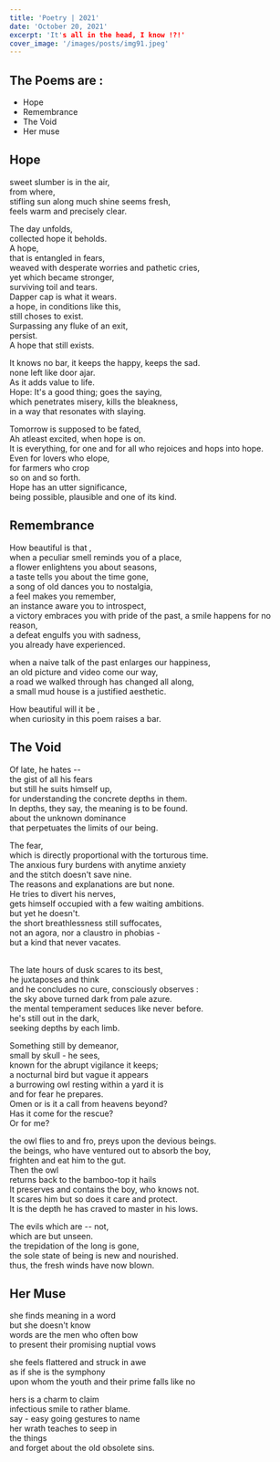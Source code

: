 ```yaml
---
title: 'Poetry | 2021'
date: 'October 20, 2021'
excerpt: 'It's all in the head, I know !?!'
cover_image: '/images/posts/img91.jpeg'
---
```


## The Poems are :
- Hope
- Remembrance
- The Void
- Her muse


## Hope

sweet slumber is in the air,</br> 
from where,</br> 
stifling sun along much shine seems fresh,</br>
feels warm and precisely clear.</br> 

The day unfolds,</br> 
collected hope it beholds. </br>
A hope, </br>
that is entangled in fears, </br>
weaved with desperate worries and pathetic cries,</br> 
yet which became stronger,</br>
surviving toil and tears. </br>
Dapper cap is what it wears. </br>
a hope, in conditions like this, </br>
still choses to exist. </br>
Surpassing any fluke of an exit,</br>
persist. </br>
A hope that still exists. </br>

It knows no bar, it keeps the happy, keeps the sad. </br>
none left like door ajar. </br>
As it adds value to life. </br>
Hope: It's a good thing; goes the saying,</br>
which penetrates misery, kills the bleakness,</br>
in a way that resonates with slaying. </br>

Tomorrow is supposed to be fated, </br>
Ah atleast excited, when hope is on. </br>
It is everything, for one and for all 
who rejoices and hops into hope. </br>
Even for lovers who elope, </br>
for farmers who crop</br>
so on and so forth. </br>
Hope has an utter significance,</br>
being possible, plausible and one of its kind. </br>

## Remembrance

How beautiful is that ,</br>
when a peculiar smell reminds you of a place,</br>
a flower enlightens you about seasons,</br>
a taste tells you about the time gone,</br>
a song of old dances you to nostalgia,</br>
a feel makes you remember,</br>
an instance aware you to introspect,</br>
a victory embraces you with pride of the past,
a smile happens for no reason,</br>
a defeat engulfs you with sadness,</br>
you already have experienced.</br>

when a naive talk of the past enlarges our happiness,</br>
an old picture and video come our way,</br>
a road we walked through has changed all along,</br>
a small mud house is a justified aesthetic.</br>

How beautiful will it be ,</br>
when curiosity in this poem raises a bar.</br>

## The Void

Of late, he hates --</br>
the gist of all his fears</br>
but still he suits himself up,</br>
for understanding the concrete depths in them.</br>
In depths, they say, the meaning is to be found.</br>
about the unknown dominance</br>
that perpetuates the limits of our being.</br>

The fear,</br>
which is directly proportional with the torturous time.</br>
The anxious fury burdens with anytime anxiety</br>
and the stitch doesn't save nine.</br>
The reasons and explanations are but none.</br>
He tries to divert his nerves,</br>
gets himself occupied with a few waiting ambitions.</br>
but yet he doesn't.</br>
the short breathlessness still suffocates,</br>
not an agora, nor a claustro in phobias -</br>
but a kind that never vacates.</br>

</br>
The late hours of dusk scares to its best,</br>
he juxtaposes and think</br>
and he concludes no cure, consciously observes :</br>
the sky above turned dark from pale azure.</br>
the mental temperament seduces like never before.</br>
he's still out in the dark,</br>
seeking depths by each limb.</br>

Something still by demeanor,</br>
small by skull - he sees,</br>
known for the abrupt vigilance it keeps;</br>
a nocturnal bird but vague it appears</br>
a burrowing owl resting within a yard it is</br>
and for fear he prepares.</br>
Omen or is it a call from heavens beyond?</br>
Has it come for the rescue?</br>
Or for me?</br>

the owl flies to and fro, preys upon the devious beings.</br>
the beings, who have ventured out to absorb the boy,</br>
frighten and eat him to the gut.</br>
Then the owl</br>
returns back to the bamboo-top it hails</br>
It preserves and contains the boy, who knows not.</br>
It scares him but so does it care and protect.</br>
It is the depth he has craved to master in his lows.</br>

The evils which are -- not,</br>
which are but unseen.</br>
the trepidation of the long is gone,</br>
the sole state of being is new and nourished.</br>
thus, the fresh winds have now blown.</br>

## Her Muse

she finds meaning in a word</br>
but she doesn't know</br>
words are the men who often bow</br>
to present their promising nuptial vows</br>

she feels flattered and struck in awe </br>
as if she is the symphony</br>
upon whom the youth and their prime falls like no</br>

hers is a charm to claim</br>
infectious smile to rather blame. </br>
say - easy going gestures to name</br>
her wrath teaches to seep in</br>
the things </br>
and forget about the old obsolete sins.</br>
